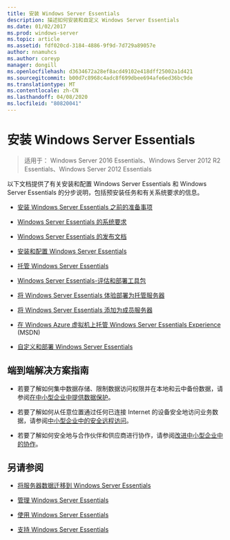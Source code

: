 ```yaml
---
title: 安装 Windows Server Essentials
description: 描述如何安装和自定义 Windows Server Essentials
ms.date: 01/02/2017
ms.prod: windows-server
ms.topic: article
ms.assetid: fdf020cd-3184-4886-9f9d-7d729a89057e
author: nnamuhcs
ms.author: coreyp
manager: dongill
ms.openlocfilehash: d3634672a28ef8acd49102e418dff25002a1d421
ms.sourcegitcommit: b00d7c8968c4adc8f699dbee694afe6ed36bc9de
ms.translationtype: MT
ms.contentlocale: zh-CN
ms.lasthandoff: 04/08/2020
ms.locfileid: "80820041"
---
```

# <a name="install-windows-server-essentials"></a>安装 Windows Server Essentials

>适用于： Windows Server 2016 Essentials、Windows Server 2012 R2 Essentials、Windows Server 2012 Essentials

以下文档提供了有关安装和配置 Windows Server Essentials 和 Windows Server Essentials 的分步说明，包括预安装任务和有关系统要求的信息。   
  
-   [安装 Windows Server Essentials 之前的准备事项](Before-You-Install-Windows-Server-Essentials.md)  
  
-   [Windows Server Essentials 的系统要求](../get-started/system-requirements.md)  
  
-   [Windows Server Essentials 的发布文档](../get-started/release-notes.md)  
  
-   [安装和配置 Windows Server Essentials](Install-and-Configure-Windows-Server-Essentials.md)  
  
-   [托管 Windows Server Essentials](Hosted-Windows-Server-Essentials.md)  
  
-   [Windows Server Essentials-评估和部署工具包](Assessment-and-Deployment-Kit-for-Windows-Server-Essentials.md)  
 
-   [将 Windows Server Essentials 体验部署为托管服务器](Deploy-Windows-Server-Essentials-Experience-as-a-Hosted-Server.md)  
  
-   [将 Windows Server Essentials 添加为成员服务器](Add-Windows-Server-Essentials-as-a-Member-Server.md)  
  
-   [在 Windows Azure 虚拟机上托管 Windows Server Essentials Experience](https://msdn.microsoft.com/library/dn520828.aspx) (MSDN)  
  
-   [自定义和部署 Windows Server Essentials](Customize-and-Deploy-Windows-Server-Essentials.md)  

  
## <a name="end-to-end-solution-guides"></a>端到端解决方案指南  
  
-    若要了解如何集中数据存储、限制数据访问权限并在本地和云中备份数据，请参阅[在中小型企业中提供数据保护](https://technet.microsoft.com/library/dn582043.aspx)。  
  
-    若要了解如何从任意位置通过任何已连接 Internet 的设备安全地访问业务数据，请参阅[中小型企业中的安全远程访问](https://technet.microsoft.com/library/dn629457.aspx)。  
  
-    若要了解如何安全地与合作伙伴和供应商进行协作，请参阅[改进中小型企业中的协作](https://technet.microsoft.com/library/dn747893.aspx)。  
  
## <a name="see-also"></a>另请参阅  
    
  
-   [将服务器数据迁移到 Windows Server Essentials](../migrate/Migrate-Server-Data-to-Windows-Server-Essentials.md)  
  
-   [管理 Windows Server Essentials](../manage/Manage-Windows-Server-Essentials.md)  
  
-   [使用 Windows Server Essentials](../use/Use-Windows-Server-Essentials.md)  
  
-   [支持 Windows Server Essentials](../support/Support-Windows-Server-Essentials.md)
